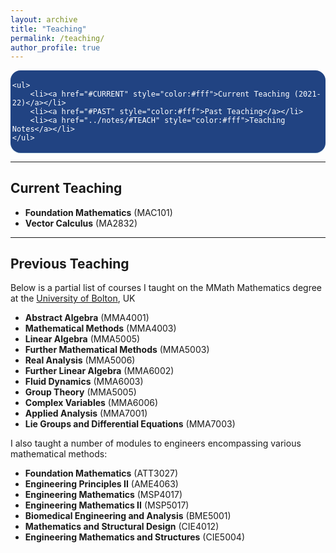 ```yaml
---
layout: archive
title: "Teaching"
permalink: /teaching/
author_profile: true
---
```


<style>
.toc--style {
    margin: 0em 0em;
    padding: 0.2em;
    color: #fff;
    text-indent: initial;
    background-color: rgb(33,67,130);
    border-radius: 16px;
    box-shadow: 0 1px 1px rgba(59,156,186,0.25);
}
ol li {
  padding: 10px;
}

</style>

<div class="toc--style">

	<ul>
		<li><a href="#CURRENT" style="color:#fff">Current Teaching (2021-22)</a></li>
		<li><a href="#PAST" style="color:#fff">Past Teaching</a></li>
		<li><a href="../notes/#TEACH" style="color:#fff">Teaching Notes</a></li>
	</ul>
	
</div>	


---

## <a name="CURRENT">Current Teaching</a>
* **Foundation Mathematics**  (MAC101)
* **Vector Calculus** (MA2832)

---

## <a name="PAST">Previous Teaching</a>
Below is a partial list of courses I taught on the MMath Mathematics degree at the [University of Bolton](https://www.bolton.ac.uk), UK
* **Abstract Algebra** (MMA4001)
* **Mathematical Methods** (MMA4003)
* **Linear Algebra** (MMA5005)
* **Further Mathematical Methods** (MMA5003)
* **Real Analysis** (MMA5006)
* **Further Linear Algebra** (MMA6002)
* **Fluid Dynamics** (MMA6003)
* **Group Theory** (MMA5005)
* **Complex Variables** (MMA6006)
* **Applied Analysis** (MMA7001)
* **Lie Groups and Differential Equations** (MMA7003)  
  
I also taught a number of modules to engineers encompassing various mathematical methods:
* **Foundation Mathematics** (ATT3027)
* **Engineering Principles II** (AME4063)
* **Engineering Mathematics** (MSP4017)
* **Engineering Mathematics II** (MSP5017)
* **Biomedical Engineering and Analysis** (BME5001)
* **Mathematics and Structural Design** (CIE4012)
* **Engineering Mathematics and Structures** (CIE5004)
